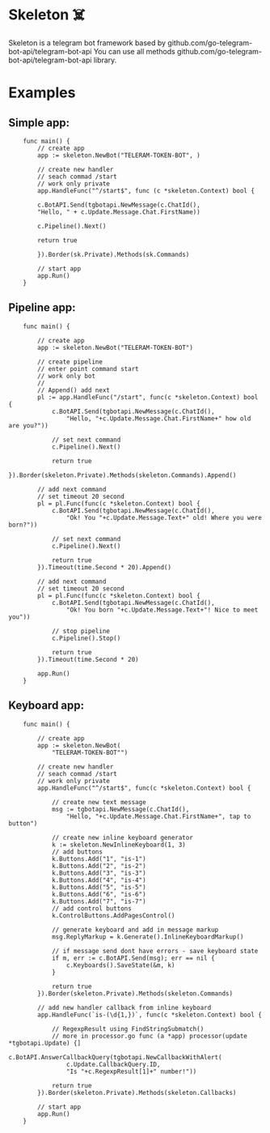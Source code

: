 # Skeleton ☠️


Skeleton is a telegram bot framework based by github.com/go-telegram-bot-api/telegram-bot-api 
You can use all methods github.com/go-telegram-bot-api/telegram-bot-api  library.

# Examples

## Simple app:

		func main() {
			// create app
			app := skeleton.NewBot("TELERAM-TOKEN-BOT", )
			
			// create new handler
			// seach commad /start
			// work only private
			app.HandleFunc("^/start$", func (c *skeleton.Context) bool {

			c.BotAPI.Send(tgbotapi.NewMessage(c.ChatId(),
			"Hello, " + c.Update.Message.Chat.FirstName))

			c.Pipeline().Next()

			return true
			
			}).Border(sk.Private).Methods(sk.Commands)

            // start app
			app.Run()
		}

## Pipeline app:

	    func main() {
        
        	// create app
        	app := skeleton.NewBot("TELERAM-TOKEN-BOT")
        
        	// create pipeline
        	// enter point command start
        	// work only bot
        	//
        	// Append() add next
        	pl := app.HandleFunc("/start", func(c *skeleton.Context) bool {
        		c.BotAPI.Send(tgbotapi.NewMessage(c.ChatId(),
        			"Hello, "+c.Update.Message.Chat.FirstName+" how old are you?"))
        
        		// set next command
        		c.Pipeline().Next()
        
        		return true
        	}).Border(skeleton.Private).Methods(skeleton.Commands).Append()
        
        	// add next command
        	// set timeout 20 second
        	pl = pl.Func(func(c *skeleton.Context) bool {
        		c.BotAPI.Send(tgbotapi.NewMessage(c.ChatId(),
        			"Ok! You "+c.Update.Message.Text+" old! Where you were born?"))
        
        		// set next command
        		c.Pipeline().Next()
        
        		return true
        	}).Timeout(time.Second * 20).Append()
        
        	// add next command
        	// set timeout 20 second
        	pl = pl.Func(func(c *skeleton.Context) bool {
        		c.BotAPI.Send(tgbotapi.NewMessage(c.ChatId(),
        			"Ok! You born "+c.Update.Message.Text+"! Nice to meet you"))
        
        		// stop pipeline
        		c.Pipeline().Stop()
        
        		return true
        	}).Timeout(time.Second * 20)
        
        	app.Run()
        }

## Keyboard app:
	
		func main() {

            // create app
			app := skeleton.NewBot(
				"TELERAM-TOKEN-BOT"")

            // create new handler
            // seach commad /start
            // work only private
			app.HandleFunc("^/start$", func(c *skeleton.Context) bool {
                
                // create new text message
				msg := tgbotapi.NewMessage(c.ChatId(),
					"Hello, "+c.Update.Message.Chat.FirstName+", tap to button")

                // create new inline keyboard generator
				k := skeleton.NewInlineKeyboard(1, 3)
				// add buttons
				k.Buttons.Add("1", "is-1")
				k.Buttons.Add("2", "is-2")
				k.Buttons.Add("3", "is-3")
				k.Buttons.Add("4", "is-4")
				k.Buttons.Add("5", "is-5")
				k.Buttons.Add("6", "is-6")
				k.Buttons.Add("7", "is-7")
				// add control buttons
				k.ControlButtons.AddPagesControl()

                // generate keyboard and add in message markup
				msg.ReplyMarkup = k.Generate().InlineKeyboardMarkup()

                // if message send dont have errors - save keyboard state
				if m, err := c.BotAPI.Send(msg); err == nil {
					c.Keyboards().SaveState(&m, k)
				}

				return true
			}).Border(skeleton.Private).Methods(skeleton.Commands)

            // add new handler callback from inline keyboard
			app.HandleFunc(`is-(\d{1,})`, func(c *skeleton.Context) bool {

                // RegexpResult using FindStringSubmatch()
			    // more in processor.go func (a *app) processor(update *tgbotapi.Update) {]
				c.BotAPI.AnswerCallbackQuery(tgbotapi.NewCallbackWithAlert(
					c.Update.CallbackQuery.ID,
					"Is "+c.RegexpResult[1]+" number!"))

				return true
			}).Border(skeleton.Private).Methods(skeleton.Callbacks)

            // start app
			app.Run()
		}

